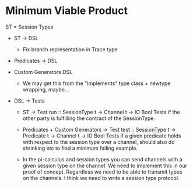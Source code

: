 # Minimum Viable Product

ST = Session Types

* ST -> DSL
    * Fix branch representation in Trace type

* Predicates -> DSL

* Custom Generators DSL
    * We may get this from the
      "Implements" type class +
      newtype wrapping, maybe...

* DSL -> Tests

    * ST -> Test
        run :: SessionType t -> Channel t -> IO Bool
        Tests if the other party is fulfilling the contract
        of the SessionType.

    * Predicates + Custom Generators -> Test
        test :: SessionType t -> Predicate t -> Channel t -> IO Bool
        Tests if a given predicate holds with respect to the
        session type over a channel, should also do shrinking etc
        to find a minimum failing example.

    * In the pi-calculus and session types you can send channels with
      a given session type on the channel. We need to implement this
      in our proof of concept. Regardless we need to be able to transmit
      types on the channels. I think we need to write a session type
      protocol.
